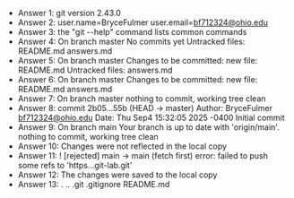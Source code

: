 - Answer 1: git version 2.43.0
- Answer 2: 
            user.name=BryceFulmer
            user.email=bf712324@ohio.edu
- Answer 3: the "git --help" command lists common commands 
- Answer 4: 
            On branch master
            No commits yet
            Untracked files:
                README.md
                answers.md
- Answer 5:
            On branch master
            Changes to be committed:
                new file: README.md
            Untracked files:
                answers.md
- Answer 6:
            On branch master
            Changes to be committed:
                new file: README.md
                answers.md
- Answer 7:
            On branch master
            nothing to commit, working tree clean
- Answer 8:
            commit 2b05...55b (HEAD -> master)
            Author: BryceFulmer <bf712324@ohio.edu>
            Date: Thu Sep4 15:32:05 2025 -0400
            Initial commit
- Answer 9:
            On branch main
            Your branch is up to date with 'origin/main'.
            nothing to commit, working tree clean
- Answer 10:
            Changes were not reflected in the local copy
- Answer 11:
            ! [rejected]    main -> main (fetch first)
            error: failed to push some refs to 'https...git-lab.git'
- Answer 12:
            The changes were saved to the local copy
- Answer 13:
            .   ..  .git    .gitignore  README.md

